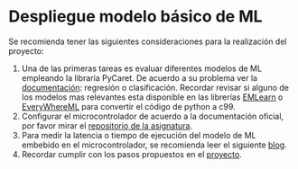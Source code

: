 # Despliegue modelo básico de ML
Se recomienda tener las siguientes consideraciones para la realización del proyecto:
1. Una de las primeras tareas es evaluar diferentes modelos de ML empleando la libraría PyCaret. De acuerdo a su problema ver la [documentación](https://pycaret.gitbook.io/docs/get-started/tutorials): regresión o clasificación. Recordar revisar si alguno de los modelos mas relevantes esta disponible en las librerías [EMLearn](https://github.com/emlearn/emlearn) o [EveryWhereML](https://github.com/eloquentarduino/everywhereml) para convertir el código de python a c99.
2. Configurar el microcontrolador de acuerdo a la documentación oficial, por favor mirar el [repositorio de la asignatura](https://github.com/cgl-itm/AAEmbebido/tree/main/Tutoriales).
3. Para medir la latencia o tiempo de ejecución del modelo de ML embebido en el microcontrolador, se recomienda leer el siguiente [blog](https://deepbluembedded.com/arduino-millis-function-timer-delay/).
4. Recordar cumplir con los pasos propuestos en el [proyecto](https://github.com/cgl-itm/AAEmbebido/blob/main/Proyectos/1_DeployMLBasic/Proyecto_Regression.pdf).
